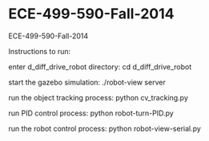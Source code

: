 ECE-499-590-Fall-2014
=====================

ECE-499-590-Fall-2014

Instructions to run:

enter d_diff_drive_robot directory:
	cd d_diff_drive_robot

start the gazebo simulation:
	./robot-view server

run the object tracking process:
	python cv_tracking.py

run PID control process:
	python robot-turn-PID.py

run the robot control process:
	python robot-view-serial.py
